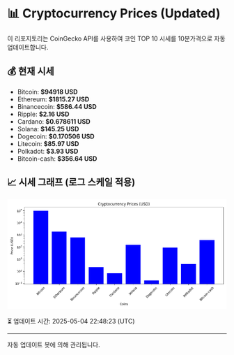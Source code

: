 
# 📊 Cryptocurrency Prices (Updated)

이 리포지토리는 CoinGecko API를 사용하여 코인 TOP 10 시세를 10분가격으로 자동 업데이트합니다.

## 💰 현재 시세
- Bitcoin: **$94918 USD**
- Ethereum: **$1815.27 USD**
- Binancecoin: **$586.44 USD**
- Ripple: **$2.16 USD**
- Cardano: **$0.678611 USD**
- Solana: **$145.25 USD**
- Dogecoin: **$0.170506 USD**
- Litecoin: **$85.97 USD**
- Polkadot: **$3.93 USD**
- Bitcoin-cash: **$356.64 USD**

## 📈 시세 그래프 (로그 스케일 적용)
![Crypto Prices](crypto_prices.png)

⏳ 업데이트 시간: 2025-05-04 22:48:23 (UTC)

---
자동 업데이트 봇에 의해 관리됩니다.
